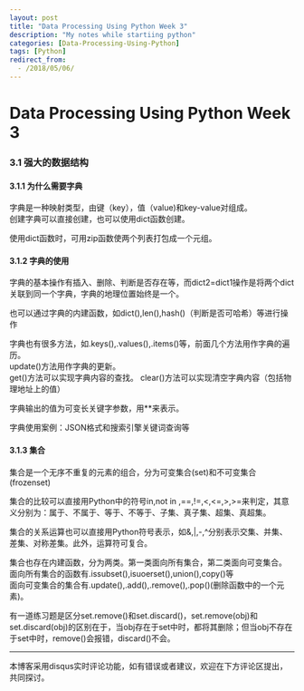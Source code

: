 ```yaml
---
layout: post
title: "Data Processing Using Python Week 3"
description: "My notes while startiing python"
categories: [Data-Processing-Using-Python]
tags: [Python]
redirect_from:
  - /2018/05/06/
---
```

# Data Processing Using Python Week 3

### 3.1 强大的数据结构

#### 3.1.1 为什么需要字典

字典是一种映射类型，由键（key），值（value)和key-value对组成。  
创建字典可以直接创建，也可以使用dict函数创建。

使用dict函数时，可用zip函数使两个列表打包成一个元组。

#### 3.1.2 字典的使用

字典的基本操作有插入、删除、判断是否存在等，而dict2=dict1操作是将两个dict关联到同一个字典，字典的地理位置始终是一个。  

也可以通过字典的内建函数，如dict(),len(),hash()（判断是否可哈希）等进行操作  

字典也有很多方法，如.keys(),.values(),.items()等，前面几个方法用作字典的遍历。  
update()方法用作字典的更新。  
get()方法可以实现字典内容的查找。
clear()方法可以实现清空字典内容（包括物理地址上的值） 

字典输出的值为可变长关键字参数，用**来表示。  

字典使用案例：JSON格式和搜索引擎关键词查询等  

#### 3.1.3 集合  

集合是一个无序不重复的元素的组合，分为可变集合(set)和不可变集合(frozenset)  

集合的比较可以直接用Python中的符号in,not in ,==,!=,<,<=,>,>=来判定，其意义分别为：属于、不属于、等于、不等于、子集、真子集、超集、真超集。

集合的关系运算也可以直接用Python符号表示，如&,|,-,^分别表示交集、并集、差集、对称差集。此外，运算符可复合。

集合也存在内建函数，分为两类。第一类面向所有集合，第二类面向可变集合。  
面向所有集合的函数有.issubset(),isuoerset(),union(),copy()等  
面向可变集合的集合有.update(),.add(),.remove(),.pop()(删除函数中的一个元素)。

有一道练习题是区分set.remove()和set.discard()，set.remove(obj)和set.discard(obj)的区别在于，当obj存在于set中时，都将其删除；但当obj不存在于set中时，remove()会报错，discard()不会。

---
本博客采用disqus实时评论功能，如有错误或者建议，欢迎在下方评论区提出，共同探讨。
